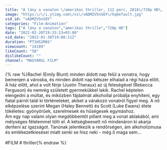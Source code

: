 ```yaml
---
title: "A lány a vonaton \/amerikai thriller, 112 perc, 2016\/720p HD\/TELJES FILM MAGYARUL"
image: "https:\/\/i.ytimg.com\/vi\/vADMZV5nSOY\/hqdefault.jpg"
vid_id: "vADMZV5nSOY"
categories: "Film-Animation"
tags: ["A lány a vonaton","amerikai thrille","720p HD"]
date: "2022-02-20T19:33:23+03:00"
vid_date: "2022-01-30T19:00:11Z"
duration: "PT1H52M6S"
viewcount: "14189"
likeCount: "58"
dislikeCount: ""
channel: "MAGYARUL FILM"
---
```

{% raw %}Rachel (Emily Blunt) minden áldott nap felül a vonatra, hogy bemenjen a városba, és minden áldott nap kétszer elhalad a régi háza előtt. A ház előtt, ahol a volt férje (Justin Theraux) az új feleségével (Rebecca Ferguson) és nemrég született gyermekükkel lakik. Rachel képtelen elengedni a múltat, és miközben fájdalmát alkohollal próbálja enyhíteni, egy fiatal párról talál ki történeteket, akiket a várakozó vonatról figyel meg. A nő elképzelése szerint Megan (Haley Bennett) és Scott (Luke Ewans) élete tökéletes: gyönyörűek, szerelmesek és hűségesek egymáshoz.<br />Ám egy nap valami olyan megdöbbentőt pillant meg a vonat ablakából, ami mélységes félelemmel tölti el. A kétségbeesett nő mindenáron ki akarja deríteni az igazságot. Tanúnak jelentkezik a rendőrségen, ám alkoholizmusa és emlékezetkiesései miatt senki se hisz neki - még ő maga sem... <br /><br />#FILM # thriller{% endraw %}
